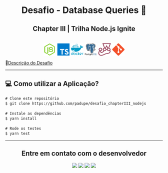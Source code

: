 <div align="center">
    <h1>Desafio - Database Queries 🎲</h1>
    <h2>Chapter III | Trilha Node.js Ignite</h2>
</div>

<div align="center" style="display: inline_block"><br>
    <img align="center" alt="Padupe-Node" height="40" width="40" src="https://github.com/devicons/devicon/blob/master/icons/nodejs/nodejs-original.svg">
    <img align="center" alt="Padupe-Ts" height="40" width="40" src="https://raw.githubusercontent.com/devicons/devicon/master/icons/typescript/typescript-plain.svg">
    <img align="center" alt="Padupe-Docker" height="40" width="40" src="https://github.com/devicons/devicon/blob/master/icons/docker/docker-plain-wordmark.svg">
    <img align="center" alt="Padupe-PostgreSQL" height="40" widht="40" src="https://github.com/devicons/devicon/blob/master/icons/postgresql/postgresql-original-wordmark.svg">
    <img align="center" alt="Padupe-Jest" height="40" width="40" src="https://github.com/devicons/devicon/blob/master/icons/jest/jest-plain.svg">
    <img align="center" alt="Padupe-Git" height="40" width="40" src="https://github.com/devicons/devicon/blob/master/icons/git/git-original.svg">
</div>

📖[Descrição do Desafio](https://www.notion.so/Desafio-01-Database-Queries-8d97dae581d5446e97555c43d301ee45 "Descrição do Desafio")

---

## 💻 Como utilizar a Aplicação?

```
# Clone este repositório
$ git clone https://github.com/padupe/desafio_chapterIII_nodejs

# Instale as dependências
$ yarn install

# Rode os testes
$ yarn test

```

---

<div align="center">
    <h2>Entre em contato com o desenvolvedor</h2>
  <a href="https://www.linkedin.com/in/paulo-eduardo-peixoto-2155a866/" target="_blank"><img src="https://img.shields.io/badge/LinkedIn-0077B5?style=for-the-badge&logo=linkedin&logoColor=white" target="_blank"></a>
  <a href="mailto:peixoto.pauloeduardo@gmail.com" target="_blank"><img src="https://img.shields.io/badge/Gmail-D14836?style=for-the-badge&logo=gmail&logoColor=white" target="_blank"></a>
 	<a href="https://api.whatsapp.com/send?phone=5512988268618" target="_blank"><img src="https://img.shields.io/badge/WhatsApp-25D366?style=for-the-badge&logo=whatsapp&logoColor=white" target="_blank"></a>
  <a href="https://t.me/Padupe" target="_blank"><img src="https://img.shields.io/badge/Telegram-2CA5E0?style=for-the-badge&logo=telegram&logoColor=white" target="_blank"></a>
</div>
